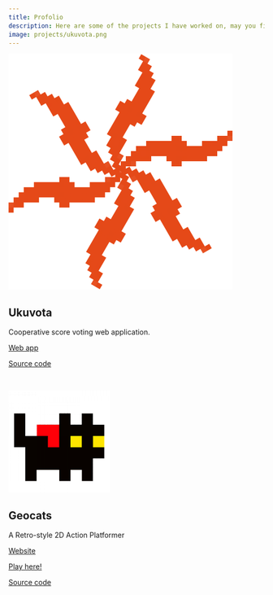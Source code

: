 ```yaml
---
title: Profolio
description: Here are some of the projects I have worked on, may you find something you enjoy.
image: projects/ukuvota.png
---
```




[![Ukuvota](/static/projects/ukuvota.png)](https://ukuvota.world/)

## Ukuvota

Cooperative score voting web application.

[Web app](https://ukuvota.world/)

[Source code](https://codeberg.org/Ukuvota/Ukuvota)

<br/>

[![Geocats](/static/projects/geocats.png)](https://geocats.netlify.app/)

## Geocats

A Retro-style 2D Action Platformer

[Website](https://geocats.netlify.app/)

[Play here!](https://nonaco.itch.io/geocats)

[Source code](https://gitlab.com/nonaco/geocats)


